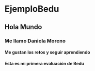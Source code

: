 # EjemploBedu
## Hola Mundo
### Me llamo Daniela Moreno
#### Me gustan los retos y seguir aprendiendo
#### Esta es mi primera evaluación de Bedu